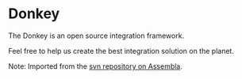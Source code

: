 # Donkey

The Donkey is an open source integration framework. 

Feel free to help us create the best integration solution on the planet.

Note: Imported from the [svn repository on Assembla](https://app.assembla.com/spaces/burro/wiki).
